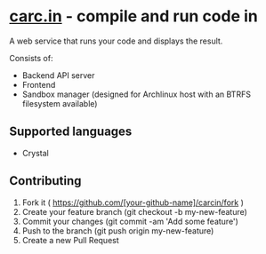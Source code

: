 # [carc.in](http://carc.in) - compile and run code in

A web service that runs your code and displays the result.

Consists of:

* Backend API server
* Frontend
* Sandbox manager (designed for Archlinux host with an BTRFS filesystem available)

## Supported languages

* Crystal

## Contributing

1. Fork it ( https://github.com/[your-github-name]/carcin/fork )
2. Create your feature branch (git checkout -b my-new-feature)
3. Commit your changes (git commit -am 'Add some feature')
4. Push to the branch (git push origin my-new-feature)
5. Create a new Pull Request
